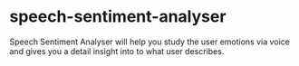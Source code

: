 # speech-sentiment-analyser
Speech Sentiment Analyser will help you study the user emotions via voice and gives you a detail insight into to what user describes.
